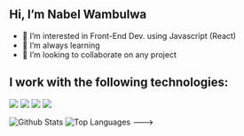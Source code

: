 ## Hi, I’m Nabel Wambulwa
- 👀 I’m interested in Front-End Dev. using Javascript (React)
- 🌱 I’m always learning
- 💞️ I’m looking to collaborate on any project

## I work with the following technologies:
<img src= "https://img.shields.io/badge/-HTML-e34f26?logo=html5&logoColor=fff">
<img src = "https://img.shields.io/badge/-CSS3-1572B6?logo=css3&logoColor=fff">
<img src = "https://img.shields.io/badge/-MySQL-4479A1?logo=mysql&logoColor=fff">
<img src = "https://img.shields.io/badge/-React%20JS-61DAFB?logo=react&logoColor=fff">


![Github Stats](https://github-readme-stats.vercel.app/api?username=nabww&count_private=true&show_icons=true&theme=radical)
![Top Languages](https://github-readme-stats.vercel.app/api/top-langs/?username=NABWW&show_icons=true&theme=radical)
--->
